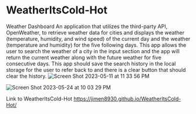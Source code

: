 # WeatherItsCold-Hot
Weather Dashboard
An application that utilizes the third-party API, OpenWeather, to retrieve weather data for cities and displays the weather (temperature, humidity, and wind speed) of the current day and the weather (temperature and humidity) for the five following days.
This app allows the user to search the weather of a city in the input section and the app will return the current weather along with the future weather for five consecutive days. 
This app should save the search history in the local storage for the user to refer back to and there is a clear button that should clear the history. 
![Screen Shot 2023-05-11 at 11 33 56 PM](https://github.com/jimen8930/WeatherItsCold-Hot/assets/128547615/24843ab6-a679-4484-8dcd-ab7ef0aff5f8)

![Screen Shot 2023-05-24 at 10 03 29 PM](https://github.com/jimen8930/WeatherItsCold-Hot/assets/128547615/f6dd8f18-e916-4411-8c71-25d3a63eb301)

Link to WeatherItsCold-Hot
https://jimen8930.github.io/WeatherItsCold-Hot/
